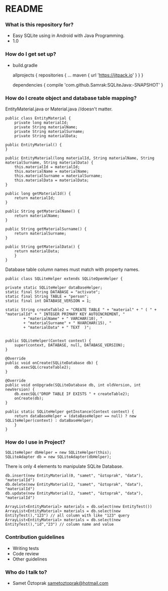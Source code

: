 # README #

### What is this repository for? ###

* Easy SQLite using in Android with Java Programming.
* 1.0

### How do I get set up? ###

* build.gradle

	allprojects {
		repositories {
			...
			maven { url 'https://jitpack.io' }
		}
	}

	dependencies {
		compile 'com.github.Samrak:SQLiteJava:-SNAPSHOT'
	}
  
### How do I create object and database table mapping? ###
 
 EntityMaterial.java or Material.java //doesn't matter.

    public class EntityMaterial {
        private long materialId;
        private String materialName;
        private String materialSurname;
        private String materialData;

    public EntityMaterial() {
    }

    public EntityMaterial(long materialId, String materialName, String materialSurname, String materialData) {
        this.materialId = materialId;
        this.materialName = materialName;
        this.materialSurname = materialSurname;
        this.materialData = materialData;
    }

    public long getMaterialId() {
        return materialId;
    }

    public String getMaterialName() {
        return materialName;
    }

    public String getMaterialSurname() {
        return materialSurname;
    }

    public String getMaterialData() {
        return materialData;
        }
    }

Database table column names must match with property names.

    public class SQLiteHelper extends SQLiteOpenHelper {

    private static SQLiteHelper dataBaseHelper;
    static final String DATABASE = "activate";
    static final String TABLE = "person";
    static final int DATABASE_VERSION = 1;

    static String createTable2 = "CREATE TABLE " + "material" + " ( " + "materialId" + " INTEGER PRIMARY KEY AUTOINCREMENT, "
            + "materialName" + " VARCHAR(10), "
            + "materialSurname" + " NVARCHAR(15), "
            + "materialData" + " TEXT  )";


    public SQLiteHelper(Context context) {
        super(context, DATABASE, null, DATABASE_VERSION);
    }

    @Override
    public void onCreate(SQLiteDatabase db) {
        db.execSQL(createTable2);
    }

    @Override
    public void onUpgrade(SQLiteDatabase db, int oldVersion, int newVersion) {
        db.execSQL("DROP TABLE IF EXISTS " + createTable2);
        onCreate(db);
    }

    public static SQLiteHelper getInstance(Context context) {
        return dataBaseHelper = (dataBaseHelper == null) ? new SQLiteHelper(context) : dataBaseHelper;
        }
    }
    
### How do I use in Project? ###

    SQLiteHelper dbHelper = new SQLiteHelper(this);
    SQLiteAdapter db = new SQLiteAdapter(dbHelper);

There is only 4 elements to manipulate SQLite Database.

    db.insert(new EntityMaterial(0, "samet", "öztoprak", "data"), "materialId")
    db.delete(new EntityMaterial(2, "samet", "öztoprak", "data"), "materialId")
    db.update(new EntityMaterial(2, "samet", "öztoprak", "data"), "materialId")

    ArrayList<EntityMaterial> materials = db.select(new EntityTest())
    ArrayList<EntityMaterial> materials = db.select(new EntityTest(),"123") // all column with like "123" query
    ArrayList<EntityMaterial> materials = db.select(new EntityTest(),"id","23") // column name and value

### Contribution guidelines ###

* Writing tests
* Code review
* Other guidelines

### Who do I talk to? ###

* Samet Öztoprak sametoztoprak@hotmail.com
